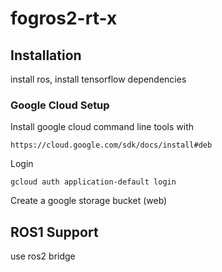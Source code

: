 # fogros2-rt-x

## Installation 
install ros, install tensorflow dependencies


### Google Cloud Setup

Install google cloud command line tools with 
```
https://cloud.google.com/sdk/docs/install#deb
```

Login
```
gcloud auth application-default login
```

Create a google storage bucket (web)

## ROS1 Support 
use ros2 bridge

